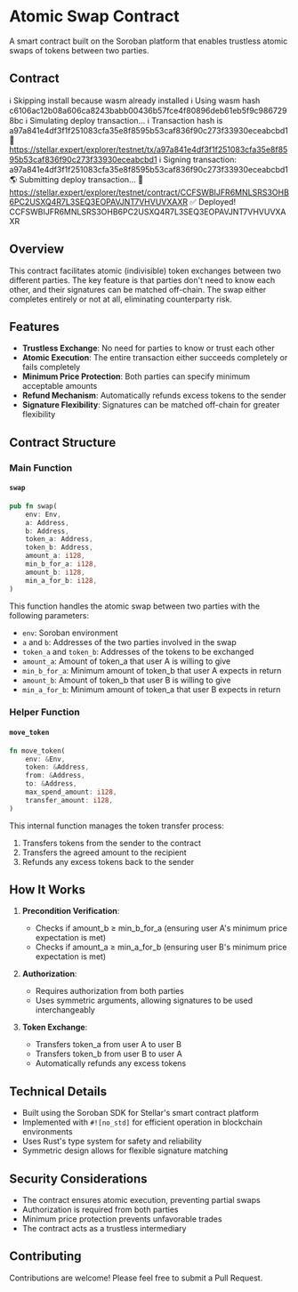 # Atomic Swap Contract

A smart contract built on the Soroban platform that enables trustless atomic swaps of tokens between two parties.

## Contract

ℹ️  Skipping install because wasm already installed
ℹ️  Using wasm hash c6106ac12b08a606ca8243babb00436b57fce4f80896deb61eb5f9c9867298bc
ℹ️  Simulating deploy transaction…
ℹ️  Transaction hash is a97a841e4df3f1f251083cfa35e8f8595b53caf836f90c273f33930eceabcbd1
🔗 https://stellar.expert/explorer/testnet/tx/a97a841e4df3f1f251083cfa35e8f8595b53caf836f90c273f33930eceabcbd1
ℹ️  Signing transaction: a97a841e4df3f1f251083cfa35e8f8595b53caf836f90c273f33930eceabcbd1
🌎 Submitting deploy transaction…
🔗 https://stellar.expert/explorer/testnet/contract/CCFSWBIJFR6MNLSRS3OHB6PC2USXQ4R7L3SEQ3EOPAVJNT7VHVUVXAXR
✅ Deployed!
CCFSWBIJFR6MNLSRS3OHB6PC2USXQ4R7L3SEQ3EOPAVJNT7VHVUVXAXR

## Overview

This contract facilitates atomic (indivisible) token exchanges between two different parties. The key feature is that parties don't need to know each other, and their signatures can be matched off-chain. The swap either completes entirely or not at all, eliminating counterparty risk.

## Features

- **Trustless Exchange**: No need for parties to know or trust each other
- **Atomic Execution**: The entire transaction either succeeds completely or fails completely
- **Minimum Price Protection**: Both parties can specify minimum acceptable amounts
- **Refund Mechanism**: Automatically refunds excess tokens to the sender
- **Signature Flexibility**: Signatures can be matched off-chain for greater flexibility

## Contract Structure

### Main Function

#### `swap`
```rust
pub fn swap(
    env: Env,
    a: Address,
    b: Address,
    token_a: Address,
    token_b: Address,
    amount_a: i128,
    min_b_for_a: i128,
    amount_b: i128,
    min_a_for_b: i128,
)
```

This function handles the atomic swap between two parties with the following parameters:
- `env`: Soroban environment
- `a` and `b`: Addresses of the two parties involved in the swap
- `token_a` and `token_b`: Addresses of the tokens to be exchanged
- `amount_a`: Amount of token_a that user A is willing to give
- `min_b_for_a`: Minimum amount of token_b that user A expects in return
- `amount_b`: Amount of token_b that user B is willing to give
- `min_a_for_b`: Minimum amount of token_a that user B expects in return

### Helper Function

#### `move_token`
```rust
fn move_token(
    env: &Env,
    token: &Address,
    from: &Address,
    to: &Address,
    max_spend_amount: i128,
    transfer_amount: i128,
)
```

This internal function manages the token transfer process:
1. Transfers tokens from the sender to the contract
2. Transfers the agreed amount to the recipient
3. Refunds any excess tokens back to the sender

## How It Works

1. **Precondition Verification**:
   - Checks if amount_b ≥ min_b_for_a (ensuring user A's minimum price expectation is met)
   - Checks if amount_a ≥ min_a_for_b (ensuring user B's minimum price expectation is met)

2. **Authorization**:
   - Requires authorization from both parties
   - Uses symmetric arguments, allowing signatures to be used interchangeably

3. **Token Exchange**:
   - Transfers token_a from user A to user B
   - Transfers token_b from user B to user A
   - Automatically refunds any excess tokens

## Technical Details

- Built using the Soroban SDK for Stellar's smart contract platform
- Implemented with `#![no_std]` for efficient operation in blockchain environments
- Uses Rust's type system for safety and reliability
- Symmetric design allows for flexible signature matching

## Security Considerations

- The contract ensures atomic execution, preventing partial swaps
- Authorization is required from both parties
- Minimum price protection prevents unfavorable trades
- The contract acts as a trustless intermediary

## Contributing

Contributions are welcome! Please feel free to submit a Pull Request.
